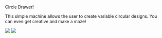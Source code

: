 Circle Drawer!

This simple machine allows the user to create variable circular designs. You can even get creative and make a maze!

![](Images/dm1.png)
![](Images/dm2.png)
